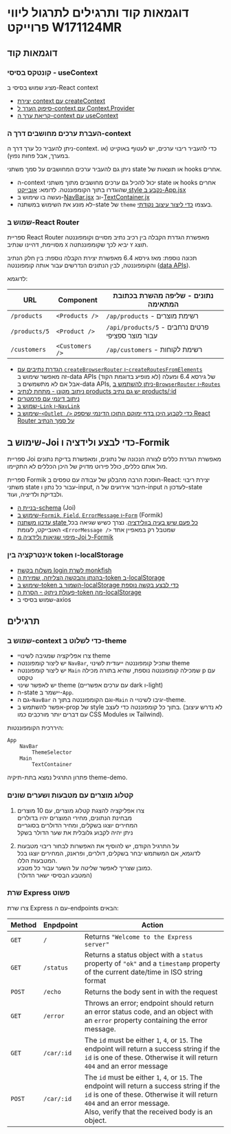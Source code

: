 # דוגמאות קוד ותרגילים לתרגול ליווי פרוייקט W171124MR

## דוגמאות קוד

### קונטקס בסיסי - useContext

מציג שמוש בסיסי ב-React context

* [יצירת context עם createContext](useContext/src/App.jsx#L4)
* [סיפוק הערך ל-context עם Context.Provider](useContext/src/App.jsx#L11)
* [קריאת ערך ה-context עם useContext](useContext/src/components/Component2.jsx#L5)

### העברת ערכים מחושבים דרך ה-context

ניתן להעביר כל ערך דרך ה-context. כדי להעביר ריבוי ערכים, יש לעטוף באוקייט (או במערך, אבל פחות נפוץ).

ניתן גם להעביר ערכים המחושבים על סמך משתני state או תוצאות של hooks אחרים.

* ה-context יכול להכיל גם ערכים מחושבים מתוך משתני state או hooks אחרים שהוגדרו בתוך הקומפוננטה. לדומא: [אובייקט style נקבע ב-App.jsx](theme-demo/src/App.jsx#L9)
* נעשה בו שימוש ב-[NavBar.jsx](theme-demo/src/components/NavBar.jsx#L6) וב-[TextContainer.jx](theme-demo/src/components/TextContainer.jsx#L5)
* לא מונע את השימוש במשתנה-state של `theme` בעצמו [כדי ליצור עיצוב נקודתי](theme-demo/src/components/NoteContainer.jsx#L7).

### שמוש ב-React Router

ספריית React Router מאפשרת הגדרת הקבלה בין רכיב נתיב מסויים וקומפוננטה מסויימת, דהיינו שנתיב `X` יביא לכך שקומפוננתטה `Y` תוצג.

תכונה נוספת: מאז גירסא 6.4 מאפשרת יצירת הקבלה נוספת: בין חלק הנתיב והקומפוננטה, לבין הנתונים הנדרשים עבור אותה קומפוננטה ([data APIs](https://reactrouter.com/start/data/data-loading)).

לדוגמא: 

| URL | Component | נתונים - שליפה מהשרת בכתובת המתאימה |
|--|--|--|
| `/products` | `<Products />` | `/ap/products` - רשימת מוצרים |
| `/products/5` | `<Product />` | `/api/products/5` - פרטים נרחבים עבור מוצר ספציפי |
| `/customers` | `<Customers />` | `/ap/customers` - רשימת לקוחות |

* [הגדרת נתיבים עם `createBrowserRouter` ו-`createRoutesFromElements`](react-router-demo/src/routes.jsx#L8)  
  זה מאפשר שימוש ב-data APIs של גירסא 6.4 ומעלה (לא מופיע בדוגמת הקוד)  
  אבל אם לא מתשמשים ב-data APIs, [ניתן להשתמש ב-`BrowserRouter` ו-`Routes`](https://reactrouter.com/start/declarative/routing)
* [ניתוב מקונן - מתחת לנתיב products יש גם נתיב products/:id](react-router-demo/src/routes.jsx#L15)
* [ניתוב דינמי עם פרמטרים](react-router-demo/src/routes.jsx#L15)
* [שמוש ב-`Link` ו-`NavLink`](react-router-demo/src/App.jsx#L13)
* [שימוש ב-`<Outlet />` כדי לקבוע היכן בדף ימוקם התוכן הדינמי שיספק React Router על סמך הנתיב](react-router-demo/src/App.jsx#L21)

## שימוש ב-Joi כדי לבצע ולידציה ו-Formik

ספריית Joi מאפשרת הגדרת כללים לצורה הנכונה של נתונים, ומאפשרת בדיקת נתונים מול אותם כללים, כולל פירוט מדויק של היכן הכללים לא התקיימו.

ספריית Formik חוסכת הרבה מהבלגן של עבודה עם טפסים ב-React: יצירת ריבוי משתני state עבור כל נתון ו-input, חיבור אירועים של ה-input לעדכון ה-state ולבדיקת ולדיציה, ועוד.

* [בניית ה-schema](joi-formik-demo/src/schemas/user.js) (Joi)
* [שימוש ב-`Formik`, `Field`, `ErrorMessage` ו-`Form`](joi-formik-demo/src/AddUser.jsx#L60) (Formik)
* [עדכון משתנה state כל פעם שיש בעיה בוולידציה](joi-formik-demo/src/components/AddUser.jsx#L21). נצרך כשיש שגיאה בכל האובייקט, לעומת `<ErrorMessage />` שמטבל רק במאפיין אחד
* [מיפוי שגיאות ולידציה מ-Joi ל-Formik](joi-formik-demo/src/components/AddUser.jsx#L27)

### אינטרקציה בין token ו-localStorage

* [משלוח בקשת login לשרת monkfish](token-demo/index.html#L27)
* [בהנתן והבקשה הצליחה, שמירת ה-token ב-localStorage](token-demo/index.html#L31)
* [שימוש ב-token השמור ב-localStorage כדי לבצע בקשה נוספת](token-demo/index.html#L42)
* [פעולת ניתוק - הסרת ה-token מה-localStorage](token-demo/index.html#L53)
* שמוש בסיסי ב-axios

## תרגילים

### שמוש ב-context כדי לשלוט ב-theme

* צרו אפליקציה שמגיבה לשינויי theme
* יש ליצור קומפוננטה `NavBar`, שתכיל קומפוננטה ייעודית לשינוי theme
* יש ליצור קומפוננטה `Main` שמכילה קומפוננטה נוספת, שהיא בתורה מכילה p עם טקסט
* יש לאפשר שינוי theme (עם ערכים אפשריים dark ו-light)
* ה-state יישמר ב-`App`.
* גם ה-`NavBar` וגם הקומפוננטה בתוך ה-`Main` יגיבו לשינויי ה-theme.
* אפשר להשתמש ב-prop של style בתוך כל קומפוננטה כדי לעצב. (לא נדרש עיצוב עם דברים יותר מורכבים כמו CSS Modules או Tailwind).

היררכית הקומפוננטות:

```
App
	NavBar
		ThemeSelector
	Main
		TextContainer
```

פתרון התרגיל נמצא בתת-תיקיה theme-demo.

### קטלוג מוצרים עם מטבעות ושערים שונים

1. צרו אפליקציה להצגת קטלוג מוצרים, עם 10 מוצרים  
  מבחינת הנתונים, מחירי המוצרים יהיו בדולרים  
  המחירים יוצגו בשקלים, ומחיר הדולרים בסוגריים  
  ניתן יהיה לקבוע גלובלית את שער הדולר בשקל

2. על התרגיל הקודם, יש להוסיף את האפשרות לבחור ריבוי מטבעות  
  לדוגמא, אם המשתמש יבחר בשקלים, דולרים, ופראנק, המחירים יוצגו בכל המטבעות הללו.  
  כמובן שצריך לאפשר שליטה על השער עבור כל מטבע.  
  (המטבע הבסיסי ישאר הדולר)  

### שרת Express פשוט

צרו שרת Express עם ה-endpoints הבאים:

| Method | Enpdpoint | Action |
| -- | -- | -- |
| `GET` | `/` | Returns `"Welcome to the Express server"` |
| `GET` | `/status` | Returns a status object with a `status` property of `"ok"` and a `timestamp` property of the current date/time in ISO string format |
| `POST` | `/echo` | Returns the body sent in with the request |
| `GET` | `/error` | Throws an error; endpoint should return an error status code, and an object with an `error` property containing the error message. |
| `GET` | `/car/:id` | The `id` must be either `1`, `4`, or `15`. The endpoint will return a success string if the `id` is one of these. Otherwise it will return `404` and an error message |
| `POST` | `/car/:id` | The `id` must be either `1`, `4`, or `15`. The endpoint will return a success string if the `id` is one of these. Otherwise it will return `404` and an error message.<br />Also, verify that the received body is an object. |